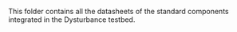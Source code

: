 This folder contains all the datasheets of the standard components integrated in the Dysturbance testbed.
